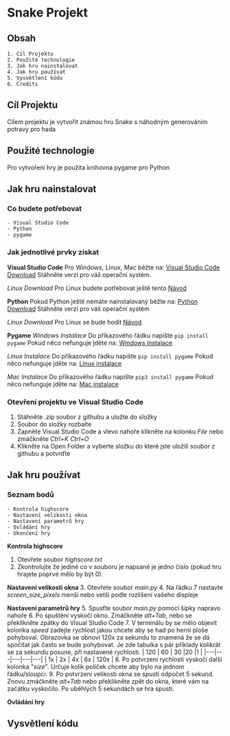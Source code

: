 # Snake Projekt
## Obsah
	1. Cíl Projektu
	2. Použité technologie
	3. Jak hru nainstalovat
	4. Jak hru používat
	5. Vysvětlení kódu
	6. Credits
## Cíl Projektu
Cílem projektu je vytvořit známou hru Snake s náhodným generováním potravy pro hada
## Použité technologie
Pro vytvoření hry je použita knihovna pygame pro Python
## Jak hru nainstalovat
### Co budete potřebovat
	- Visual Studio Code
	- Python
	- pygame
### Jak jednotlivé prvky získat
**Visual Studio Code**
Pro Windows, Linux, Mac běžte na:
[Visual Studio Code Download](https://code.visualstudio.com/download)
Stáhněte verzi pro váš operační systém.

*Linux Download*
Pro Linux budete potřebovat ještě tento [Návod](https://code.visualstudio.com/docs/setup/linux)

**Python**
Pokud Python ještě nemáte nainstalovaný běžte na:
[Python Download](https://www.python.org/downloads/)
Stáhněte verzi pro váš operační systém

*Linux Download*
Pro Linux se bude hodit [Návod](https://www.scaler.com/topics/python/install-python-on-linux/)

**Pygame**
*Windows Instalace*
Do příkazového řádku napište `pip install pygame`
Pokud něco nefunguje jděte na:
[Windows instalace](https://www.geeksforgeeks.org/how-to-install-pygame-in-windows/)

*Linux Instalace*
Do příkazového řádku napište `pip install pygame`
Pokud něco nefunguje jděte na:
[Linux instalace](https://www.geeksforgeeks.org/install-pygame-in-linux/)

*Mac Instalace*
Do příkazového řádku napište `pip3 install pygame` 
Pokud něco nefunguje jděte na:
[Mac instalace](https://www.geeksforgeeks.org/install-pygame-in-macos/)

### Otevření projektu ve Visual Studio Code 
1. Stáhněte .zip soubor z githubu a uložte do složky
2. Soubor do složky rozbalte
3. Zapněte Visual Studio Code a vlevo nahoře klikněte na kolonku *File* nebo zmáčkněte *Ctrl+K Ctrl+O*
4. Klikněte na Open Folder a vyberte složku do které jste uložili soubor z githubu a potvrďte
## Jak hru používat
### Seznam bodů ###
	- Kontrola highscore
	- Nastavení velikosti okna
	- Nastavení parametrů hry
	- Ovládání hry
	- Ukončení hry
**Kontrola highscore**
1. Otevřete soubor *highscore.txt*
2. Zkontrolujte že jediné co v souboru je napsané je jedno číslo (pokud hru hrajete poprvé mělo by být 0).

**Nastavení velikosti okna**
3. Otevřete soubor *main.py* 
4. Na řádku 7 nastavte *screen_size_pixels*  menší nebo vetší podle rozlišení vašeho displeje

**Nastavení parametrů hry**
5.  Spusťte soubor *main.py* pomocí šipky napravo nahoře
6. Po spuštění vyskočí okno. Zmáčkněte *alt+Tab*, nebo se překlikněte zpátky do Visual Studio Code
7. V terminálu by se mělo objevit kolonka *speed* zadejte rychlost jakou chcete aby se had po herní ploše pohyboval. Obrazovka se obnoví 120x za sekundu to znamená že se dá spočítat jak často se bude pohybovat. Je zde tabulka s pár příklady kolikrát se za sekundu posune, při nastavené rychlosti.
| 120  |  60 | 30  |20   |1   |
|---|---|---|---|---|
|  1x | 2x  | 4x  | 6x  | 120x  |
8. Po potvrzení rychlosti vyskočí další kolonka "*size*". Určuje kolik políček chcete aby bylo na jednom řádku/sloupci.
9. Po potvrzení velikosti okna se spustí odpočet 5 sekund. Znovu zmáčkněte *alt+Tab* nebo překlikněte zpět do okna, které vám na začátku vyskočilo. Po uběhlých 5 sekundách se hra spustí.

**Ovládání hry** 



## Vysvětlení kódu
